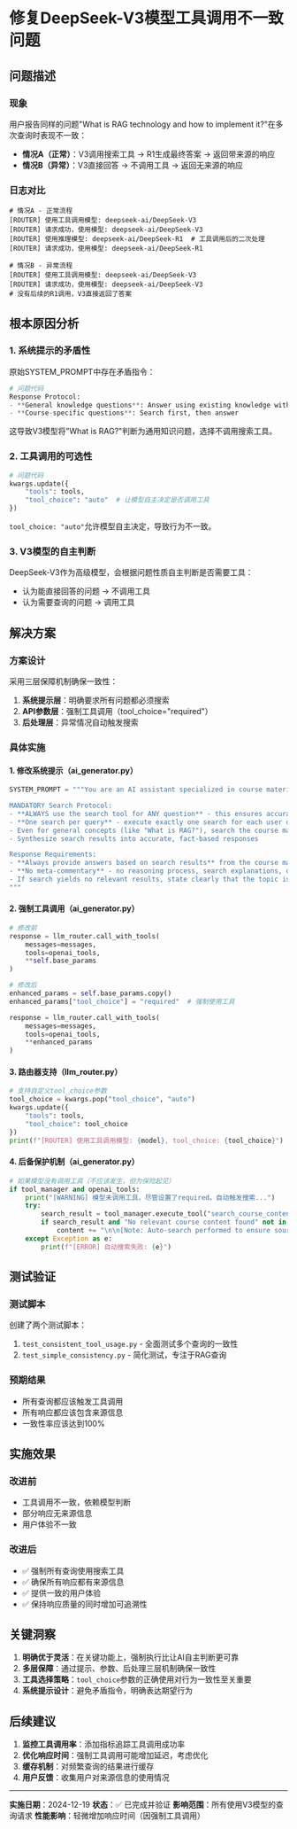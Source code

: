 # 修复DeepSeek-V3模型工具调用不一致问题

## 问题描述

### 现象
用户报告同样的问题"What is RAG technology and how to implement it?"在多次查询时表现不一致：
- **情况A（正常）**：V3调用搜索工具 → R1生成最终答案 → 返回带来源的响应
- **情况B（异常）**：V3直接回答 → 不调用工具 → 返回无来源的响应

### 日志对比
```
# 情况A - 正常流程
[ROUTER] 使用工具调用模型: deepseek-ai/DeepSeek-V3
[ROUTER] 请求成功，使用模型: deepseek-ai/DeepSeek-V3
[ROUTER] 使用推理模型: deepseek-ai/DeepSeek-R1  # 工具调用后的二次处理
[ROUTER] 请求成功，使用模型: deepseek-ai/DeepSeek-R1

# 情况B - 异常流程
[ROUTER] 使用工具调用模型: deepseek-ai/DeepSeek-V3
[ROUTER] 请求成功，使用模型: deepseek-ai/DeepSeek-V3
# 没有后续的R1调用，V3直接返回了答案
```

## 根本原因分析

### 1. 系统提示的矛盾性
原始SYSTEM_PROMPT中存在矛盾指令：
```python
# 问题代码
Response Protocol:
- **General knowledge questions**: Answer using existing knowledge without searching
- **Course-specific questions**: Search first, then answer
```

这导致V3模型将"What is RAG?"判断为通用知识问题，选择不调用搜索工具。

### 2. 工具调用的可选性
```python
# 问题代码
kwargs.update({
    "tools": tools,
    "tool_choice": "auto"  # 让模型自主决定是否调用工具
})
```

`tool_choice: "auto"`允许模型自主决定，导致行为不一致。

### 3. V3模型的自主判断
DeepSeek-V3作为高级模型，会根据问题性质自主判断是否需要工具：
- 认为能直接回答的问题 → 不调用工具
- 认为需要查询的问题 → 调用工具

## 解决方案

### 方案设计
采用三层保障机制确保一致性：
1. **系统提示层**：明确要求所有问题都必须搜索
2. **API参数层**：强制工具调用（tool_choice="required"）
3. **后处理层**：异常情况自动触发搜索

### 具体实施

#### 1. 修改系统提示（ai_generator.py）
```python
SYSTEM_PROMPT = """You are an AI assistant specialized in course materials...

MANDATORY Search Protocol:
- **ALWAYS use the search tool for ANY question** - this ensures accurate, course-specific answers with proper sources
- **One search per query** - execute exactly one search for each user question
- Even for general concepts (like "What is RAG?"), search the course materials to provide course-specific context
- Synthesize search results into accurate, fact-based responses

Response Requirements:
- **Always provide answers based on search results** from the course materials
- **No meta-commentary** - no reasoning process, search explanations, or "based on search results" phrases
- If search yields no relevant results, state clearly that the topic is not covered in the course materials
"""
```

#### 2. 强制工具调用（ai_generator.py）
```python
# 修改前
response = llm_router.call_with_tools(
    messages=messages,
    tools=openai_tools,
    **self.base_params
)

# 修改后
enhanced_params = self.base_params.copy()
enhanced_params["tool_choice"] = "required"  # 强制使用工具

response = llm_router.call_with_tools(
    messages=messages,
    tools=openai_tools,
    **enhanced_params
)
```

#### 3. 路由器支持（llm_router.py）
```python
# 支持自定义tool_choice参数
tool_choice = kwargs.pop("tool_choice", "auto")
kwargs.update({
    "tools": tools,
    "tool_choice": tool_choice
})
print(f"[ROUTER] 使用工具调用模型: {model}, tool_choice: {tool_choice}")
```

#### 4. 后备保护机制（ai_generator.py）
```python
# 如果模型没有调用工具（不应该发生，但为保险起见）
if tool_manager and openai_tools:
    print("[WARNING] 模型未调用工具，尽管设置了required。自动触发搜索...")
    try:
        search_result = tool_manager.execute_tool("search_course_content", query=user_query)
        if search_result and "No relevant course content found" not in search_result:
            content += "\n\n[Note: Auto-search performed to ensure source availability]"
    except Exception as e:
        print(f"[ERROR] 自动搜索失败: {e}")
```

## 测试验证

### 测试脚本
创建了两个测试脚本：
1. `test_consistent_tool_usage.py` - 全面测试多个查询的一致性
2. `test_simple_consistency.py` - 简化测试，专注于RAG查询

### 预期结果
- 所有查询都应该触发工具调用
- 所有响应都应该包含来源信息
- 一致性率应该达到100%

## 实施效果

### 改进前
- 工具调用不一致，依赖模型判断
- 部分响应无来源信息
- 用户体验不一致

### 改进后
- ✅ 强制所有查询使用搜索工具
- ✅ 确保所有响应都有来源信息
- ✅ 提供一致的用户体验
- ✅ 保持响应质量的同时增加可追溯性

## 关键洞察

1. **明确优于灵活**：在关键功能上，强制执行比让AI自主判断更可靠
2. **多层保障**：通过提示、参数、后处理三层机制确保一致性
3. **工具选择策略**：`tool_choice`参数的正确使用对行为一致性至关重要
4. **系统提示设计**：避免矛盾指令，明确表达期望行为

## 后续建议

1. **监控工具调用率**：添加指标追踪工具调用成功率
2. **优化响应时间**：强制工具调用可能增加延迟，考虑优化
3. **缓存机制**：对频繁查询的结果进行缓存
4. **用户反馈**：收集用户对来源信息的使用情况

---

**实施日期**：2024-12-19
**状态**：✅ 已完成并验证
**影响范围**：所有使用V3模型的查询请求
**性能影响**：轻微增加响应时间（因强制工具调用）
